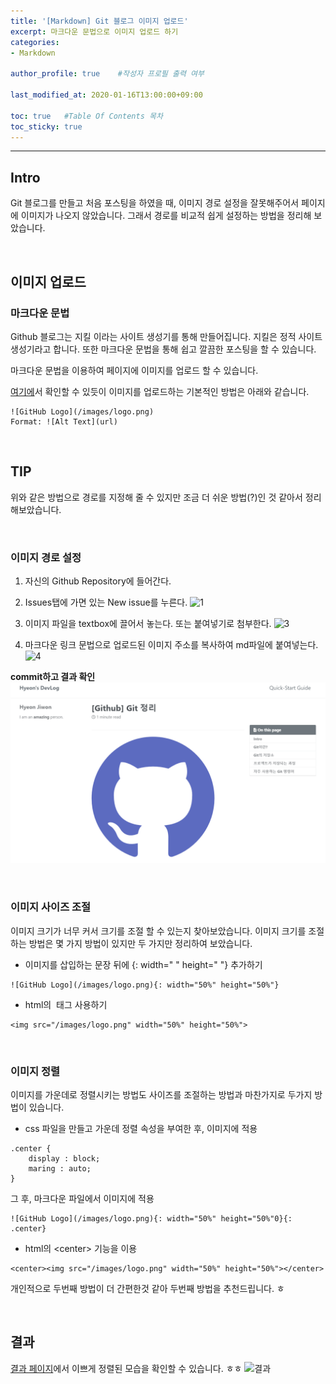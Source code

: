 ```yaml
---
title: '[Markdown] Git 블로그 이미지 업로드' 
excerpt: 마크다운 문법으로 이미지 업로드 하기
categories:
- Markdown

author_profile: true    #작성자 프로필 출력 여부

last_modified_at: 2020-01-16T13:00:00+09:00

toc: true   #Table Of Contents 목차 
toc_sticky: true
---
```


---
## Intro
Git 블로그를 만들고 처음 포스팅을 하였을 때, 이미지 경로 설정을 잘못해주어서 페이지에 이미지가 나오지 않았습니다. 그래서 경로를 비교적 쉽게 설정하는 방법을 정리해 보았습니다. 

<br>

## 이미지 업로드 
### 마크다운 문법
Github 블로그는 지킬 이라는 사이트 생성기를 통해 만들어집니다. 지킬은 정적 사이트 생성기라고 합니다. 
또한 마크다운 문법을 통해 쉽고 깔끔한 포스팅을 할 수 있습니다. 

마크다운 문법을 이용하여 페이지에 이미지를 업로드 할 수 있습니다. 

[여기에](https://guides.github.com/features/mastering-markdown/)서 확인할 수 있듯이 이미지를 업로드하는 기본적인 방법은 아래와 같습니다.

```
![GitHub Logo](/images/logo.png)
Format: ![Alt Text](url)
```

<br>

## TIP
위와 같은 방법으로 경로를 지정해 줄 수 있지만 조금 더 쉬운 방법(?)인 것 같아서 정리해보았습니다.

<br>

### 이미지 경로 설정
1. 자신의 Github Repository에 들어간다.

2. Issues탭에 가면 있는 New issue를 누른다.
![1](https://user-images.githubusercontent.com/47733530/72496134-12210a00-386c-11ea-80a9-d22f01b59af8.png)

3. 이미지 파일을 textbox에 끌어서 놓는다. 또는 붙여넣기로 첨부한다. 
![3](https://user-images.githubusercontent.com/47733530/72496141-16e5be00-386c-11ea-92eb-cdffc77d75ca.png)

4. 마크다운 링크 문법으로 업로드된 이미지 주소를 복사하여 md파일에 붙여넣는다. 
![4](https://user-images.githubusercontent.com/47733530/72496147-18af8180-386c-11ea-8c9a-dbcf36153e8a.png)

__commit하고 결과 확인__
![5](/assets/img/5.png)

<br>

### 이미지 사이즈 조절 
이미지 크기가 너무 커서 크기를 조절 할 수 있는지 찾아보았습니다.
이미지 크기를 조절하는 방법은 몇 가지 방법이 있지만 두 가지만 정리하여 보았습니다. 

- 이미지를 삽입하는 문장 뒤에 {: width=" " height=" "} 추가하기

```
![GitHub Logo](/images/logo.png){: width="50%" height="50%"}
```

- html의 <img> 태그 사용하기

```
<img src="/images/logo.png" width="50%" height="50%">
```

<br>

### 이미지 정렬
이미지를 가운데로 정렬시키는 방법도 사이즈를 조절하는 방법과 마찬가지로 두가지 방법이 있습니다.

- css 파일을 만들고 가운데 정렬 속성을 부여한 후, 이미지에 적용 

```
.center {
    display : block;
    maring : auto;
}
```
그 후, 마크다운 파일에서 이미지에 적용

```
![GitHub Logo](/images/logo.png){: width="50%" height="50%"0}{: .center}
```

- html의 &lt;center&gt; 기능을 이용

```
<center><img src="/images/logo.png" width="50%" height="50%"></center>
```

개인적으로 두번째 방법이 더 간편한것 같아 두번째 방법을 추천드립니다. ㅎ 

<br>

## 결과
[결과 페이지](https://hyeonjiwon.github.io/git/git%20%EB%AA%85%EB%A0%B9%EC%96%B4/git/)에서 이쁘게 정렬된 모습을 확인할 수 있습니다. ㅎㅎ
![결과](https://user-images.githubusercontent.com/47733530/72496152-1b11db80-386c-11ea-87c5-121d8a4ef7fa.png)